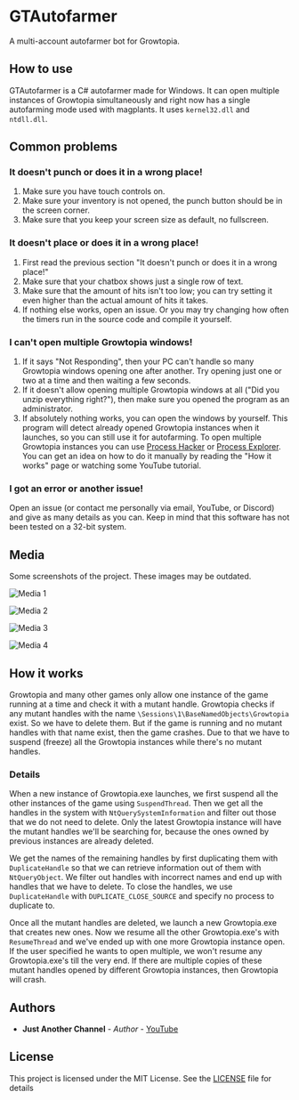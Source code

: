 # GTAutofarmer

A multi-account autofarmer bot for Growtopia.

## How to use

GTAutofarmer is a C# autofarmer made for Windows. It can open multiple instances of Growtopia simultaneously and right now has a single autofarming mode used with magplants. It uses `kernel32.dll` and `ntdll.dll`.

## Common problems

### It doesn't punch or does it in a wrong place!

1. Make sure you have touch controls on.
2. Make sure your inventory is not opened, the punch button should be in the screen corner.
3. Make sure that you keep your screen size as default, no fullscreen.

### It doesn't place or does it in a wrong place!

1. First read the previous section "It doesn't punch or does it in a wrong place!"
2. Make sure that your chatbox shows just a single row of text.
3. Make sure that the amount of hits isn't too low; you can try setting it even higher than the actual amount of hits it takes.
4. If nothing else works, open an issue. Or you may try changing how often the timers run in the source code and compile it yourself.

### I can't open multiple Growtopia windows!

1. If it says "Not Responding", then your PC can't handle so many Growtopia windows opening one after another. Try opening just one or two at a time and then waiting a few seconds.
2. If it doesn't allow opening multiple Growtopia windows at all ("Did you unzip everything right?"), then make sure you opened the program as an administrator.
3. If absolutely nothing works, you can open the windows by yourself. This program will detect already opened Growtopia instances when it launches, so you can still use it for autofarming. To open multiple Growtopia instances you can use [Process Hacker](https://github.com/processhacker/processhacker) or [Process Explorer](https://docs.microsoft.com/en-us/sysinternals/downloads/process-explorer). You can get an idea on how to do it manually by reading the "How it works" page or watching some YouTube tutorial.

### I got an error or another issue!

Open an issue (or contact me personally via email, YouTube, or Discord) and give as many details as you can. Keep in mind that this software has not been tested on a 32-bit system.

## Media

Some screenshots of the project. These images may be outdated.

![Media 1](https://i.imgur.com/0EBYzzL.gif)

![Media 2](https://i.imgur.com/MEk6s9u.gif)

![Media 3](https://i.imgur.com/F2BlVzH.png)

![Media 4](https://i.imgur.com/FO3n7xc.png)

## How it works

Growtopia and many other games only allow one instance of the game running at a time and check it with a mutant handle. Growtopia checks if any mutant handles with the name `\Sessions\1\BaseNamedObjects\Growtopia` exist. So we have to delete them. But if the game is running and no mutant handles with that name exist, then the game crashes. Due to that we have to suspend (freeze) all the Growtopia instances while there's no mutant handles.

### Details

When a new instance of Growtopia.exe launches, we first suspend all the other instances of the game using `SuspendThread`.
Then we get all the handles in the system with `NtQuerySystemInformation` and filter out those that we do not need to delete. Only the latest Growtopia instance will have the mutant handles we'll be searching for, because the ones owned by previous instances are already deleted. 

We get the names of the remaining handles by first duplicating them with `DuplicateHandle` so that we can retrieve information out of them with `NtQueryObject`. We filter out handles with incorrect names and end up with handles that we have to delete. To close the handles, we use `DuplicateHandle` with `DUPLICATE_CLOSE_SOURCE` and specify no process to duplicate to.

Once all the mutant handles are deleted, we launch a new Growtopia.exe that creates new ones. Now we resume all the other
Growtopia.exe's with `ResumeThread` and we've ended up with one more Growtopia instance open. If the user specified
he wants to open multiple, we won't resume any Growtopia.exe's till the very end. If there are multiple copies of these mutant handles opened by different Growtopia instances, then Growtopia will crash.

## Authors

* **Just Another Channel** - *Author* - [YouTube](https://youtube.com/c/justanotherchannels)

## License

This project is licensed under the MIT License. See the [LICENSE](LICENSE) file for details
